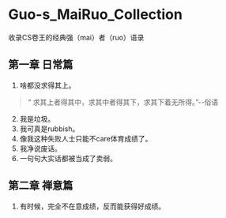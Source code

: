 # Guo-s_MaiRuo_Collection
收录CS卷王的经典强（mai）者（ruo）语录

## 第一章  日常篇
1. 啥都没求得其上。</br>
>“ 求其上者得其中，求其中者得其下，求其下着无所得。”--俗语

2. 我是垃圾。
3. 我可真是rubbish。
4. 像我这种失败人士只能不care体育成绩了。
5. 我净说废话。
6. 一句句大实话都被当成了卖弱。

## 第二章 禅意篇
1. 有时候，完全不在意成绩，反而能获得好成绩。
